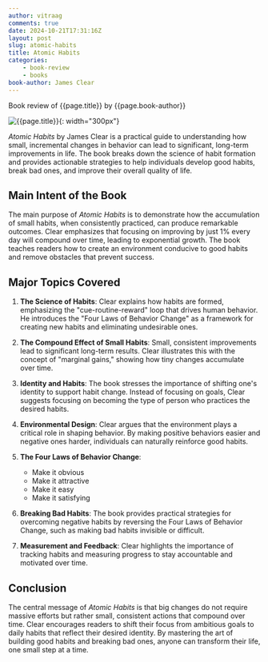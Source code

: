 ```yaml
---
author: vitraag
comments: true
date: 2024-10-21T17:31:16Z
layout: post
slug: atomic-habits
title: Atomic Habits
categories:
    - book-review
    - books
book-author: James Clear
---
```

Book review of {{page.title}} by {{page.book-author}}

![{{page.title}}]({{site.url}}{{site.baseurl}}/assets/images/books/{{page.slug}}.jpg){: width="300px"}

*Atomic Habits* by James Clear is a practical guide to understanding how small, incremental changes in behavior can lead to significant, long-term improvements in life. The book breaks down the science of habit formation and provides actionable strategies to help individuals develop good habits, break bad ones, and improve their overall quality of life.

## Main Intent of the Book
The main purpose of *Atomic Habits* is to demonstrate how the accumulation of small habits, when consistently practiced, can produce remarkable outcomes. Clear emphasizes that focusing on improving by just 1% every day will compound over time, leading to exponential growth. The book teaches readers how to create an environment conducive to good habits and remove obstacles that prevent success.

## Major Topics Covered

1. **The Science of Habits**: Clear explains how habits are formed, emphasizing the "cue-routine-reward" loop that drives human behavior. He introduces the "Four Laws of Behavior Change" as a framework for creating new habits and eliminating undesirable ones.

2. **The Compound Effect of Small Habits**: Small, consistent improvements lead to significant long-term results. Clear illustrates this with the concept of "marginal gains," showing how tiny changes accumulate over time.

3. **Identity and Habits**: The book stresses the importance of shifting one's identity to support habit change. Instead of focusing on goals, Clear suggests focusing on becoming the type of person who practices the desired habits.

4. **Environmental Design**: Clear argues that the environment plays a critical role in shaping behavior. By making positive behaviors easier and negative ones harder, individuals can naturally reinforce good habits.

5. **The Four Laws of Behavior Change**:
   - Make it obvious
   - Make it attractive
   - Make it easy
   - Make it satisfying

6. **Breaking Bad Habits**: The book provides practical strategies for overcoming negative habits by reversing the Four Laws of Behavior Change, such as making bad habits invisible or difficult.

7. **Measurement and Feedback**: Clear highlights the importance of tracking habits and measuring progress to stay accountable and motivated over time.

## Conclusion
The central message of *Atomic Habits* is that big changes do not require massive efforts but rather small, consistent actions that compound over time. Clear encourages readers to shift their focus from ambitious goals to daily habits that reflect their desired identity. By mastering the art of building good habits and breaking bad ones, anyone can transform their life, one small step at a time.

